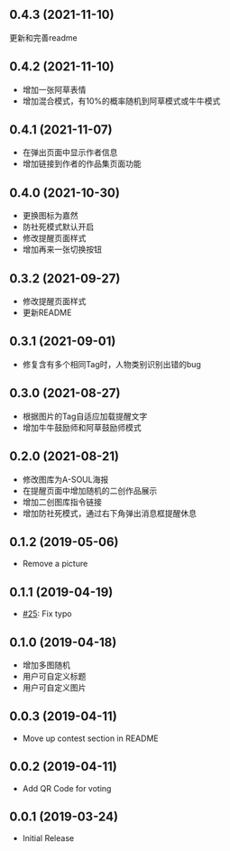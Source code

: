 ## 0.4.3 (2021-11-10)
更新和完善readme

## 0.4.2 (2021-11-10)
* 增加一张阿草表情
* 增加混合模式，有10%的概率随机到阿草模式或牛牛模式

## 0.4.1 (2021-11-07)
* 在弹出页面中显示作者信息
* 增加链接到作者的作品集页面功能

## 0.4.0 (2021-10-30)
* 更换图标为嘉然
* 防社死模式默认开启
* 修改提醒页面样式
* 增加再来一张切换按钮

## 0.3.2 (2021-09-27)
* 修改提醒页面样式
* 更新README

## 0.3.1 (2021-09-01)
* 修复含有多个相同Tag时，人物类别识别出错的bug

## 0.3.0 (2021-08-27)
* 根据图片的Tag自适应加载提醒文字
* 增加牛牛鼓励师和阿草鼓励师模式

## 0.2.0 (2021-08-21)
* 修改图库为A-SOUL海报
* 在提醒页面中增加随机的二创作品展示
* 增加二创图库指令链接
* 增加防社死模式，通过右下角弹出消息框提醒休息

## 0.1.2 (2019-05-06)
* Remove a picture

## 0.1.1 (2019-04-19)
* [#25](https://github.com/formulahendry/vscode-ycy/pull/25): Fix typo

## 0.1.0 (2019-04-18)
* 增加多图随机
* 用户可自定义标题
* 用户可自定义图片

## 0.0.3 (2019-04-11)
* Move up contest section in README

## 0.0.2 (2019-04-11)
* Add QR Code for voting

## 0.0.1 (2019-03-24)
* Initial Release